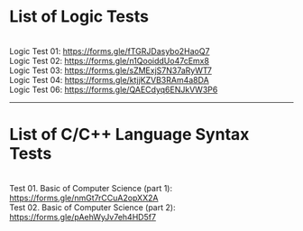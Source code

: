 # List of Logic Tests
<br>Logic Test 01: https://forms.gle/fTGRJDasybo2HaoQ7
<br>Logic Test 02: https://forms.gle/n1QooiddUo47cEmx8
<br>Logic Test 03: https://forms.gle/sZMExjS7N37aRyWT7
<br>Logic Test 04: https://forms.gle/ktjjKZVB3RAm4a8DA
<br>Logic Test 06: https://forms.gle/QAECdyq6ENJkVW3P6
<hr>

# List of C/C++ Language Syntax Tests
<br>Test 01. Basic of Computer Science (part 1): https://forms.gle/nmGt7rCCuA2opXX2A
<br>Test 02. Basic of Computer Science (part 2): https://forms.gle/pAehWyJv7eh4HD5f7
